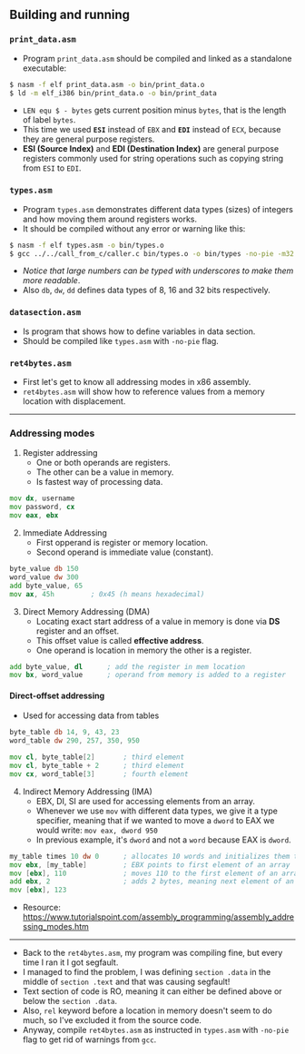 ## Building and running

### `print_data.asm`

- Program `print_data.asm` should be compiled and linked as a standalone executable:

```sh
$ nasm -f elf print_data.asm -o bin/print_data.o
$ ld -m elf_i386 bin/print_data.o -o bin/print_data
```

- `LEN equ $ - bytes` gets current position minus `bytes`, that is the length of label `bytes`.
- This time we used __`ESI`__ instead of `EBX` and __`EDI`__ instead of `ECX`, because they are general purpose registers.
- __ESI (Source Index)__ and __EDI (Destination Index)__ are general purpose registers commonly used for string operations such as copying string from `ESI` to `EDI`.


### `types.asm`

- Program `types.asm` demonstrates different data types (sizes) of integers and how moving them around registers works.
- It should be compiled without any error or warning like this:

```sh
$ nasm -f elf types.asm -o bin/types.o
$ gcc ../../call_from_c/caller.c bin/types.o -o bin/types -no-pie -m32
```

- *Notice that large numbers can be typed with underscores to make them more readable*.
- Also `db`, `dw`, `dd` defines data types of 8, 16 and 32 bits respectively.

### `datasection.asm`

- Is program that shows how to define variables in data section.
- Should be compiled like `types.asm` with `-no-pie` flag.

### `ret4bytes.asm`

- First let's get to know all addressing modes in x86 assembly.
- `ret4bytes.asm` will show how to reference values from a memory location with displacement.

---

### Addressing modes

1. Register addressing
    - One or both operands are registers.
    - The other can be a value in memory.
    - Is fastest way of processing data.

```asm
mov dx, username
mov password, cx
mov eax, ebx
```

2. Immediate Addressing
    - First opperand is register or memory location.
    - Second operand is immediate value (constant).

```asm
byte_value db 150
word_value dw 300
add byte_value, 65
mov ax, 45h         ; 0x45 (h means hexadecimal)
```

3. Direct Memory Addressing (DMA)
    - Locating exact start address of a value in memory is done via __DS__ register and an offset.
    - This offset value is called __effective address__.
    - One operand is location in memory the other is a register.

```asm
add byte_value, dl      ; add the register in mem location
mov bx, word_value      ; operand from memory is added to a register
```

#### Direct-offset addressing
- Used for accessing data from tables

```asm
byte_table db 14, 9, 43, 23
word_table dw 290, 257, 350, 950

mov cl, byte_table[2]       ; third element
mov cl, byte_table + 2      ; third element
mov cx, word_table[3]       ; fourth element
```

4. Indirect Memory Addressing (IMA)
    - EBX, DI, SI are used for accessing elements from an array.
    - Whenever we use `mov` with different data types, we give it a type specifier, meaning that if we wanted to move a `dword` to EAX we would write: `mov eax, dword 950`
    - In previous example, it's `dword` and not a `word` because EAX is `dword`.

```asm
my_table times 10 dw 0      ; allocates 10 words and initializes them to 0
mov ebx, [my_table]         ; EBX points to first element of an array
mov [ebx], 110              ; moves 110 to the first element of an array
add ebx, 2                  ; adds 2 bytes, meaning next element of an array
mov [ebx], 123
```

- Resource:
https://www.tutorialspoint.com/assembly_programming/assembly_addressing_modes.htm

--- 

- Back to the `ret4bytes.asm`, my program was compiling fine, but every time I ran it I got segfault.
- I managed to find the problem, I was defining `section .data` in the middle of `section .text` and that was causing segfault!
- Text section of code is RO, meaning it can either be defined above or below the `section .data`.
- Also, `rel` keyword before a location in memory doesn't seem to do much, so I've excluded it from the source code.
- Anyway, compile `ret4bytes.asm` as instructed in `types.asm` with `-no-pie` flag to get rid of warnings from `gcc`.
